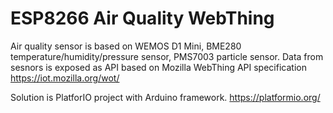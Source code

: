 # ESP8266 Air Quality WebThing

Air quality sensor is based on WEMOS D1 Mini, BME280 temperature/humidity/pressure sensor, PMS7003 particle sensor.
Data from sesnors is exposed as API based on Mozilla WebThing API specification https://iot.mozilla.org/wot/

Solution is PlatforIO project with Arduino framework. https://platformio.org/
